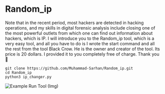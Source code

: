 # Random_ip

Note that in the recent period, most hackers are detected in hacking operations, and my skills in digital forensic analysis include closing one of the most powerful outlets from which one can find out information about hackers, which is IP. I will introduce you to the Random_ip tool, which is a very easy tool, and all you have to do is I wrote the start command and all the rest from the tool Black Crow. He is the owner and creator of the tool. Its price is 20 dollars. I provided it to you completely free of charge. Thank you 🔰

```
git clone https://github.com/Muhammad-Sarhan/Random_ip.git
cd Random_ip
python3 ip_changer.py
```
![Example Run Tool (Img)](https://ca.nfs.pub/nyaone/788d4b48-9311-4f26-8096-fd943a63202e.png)
